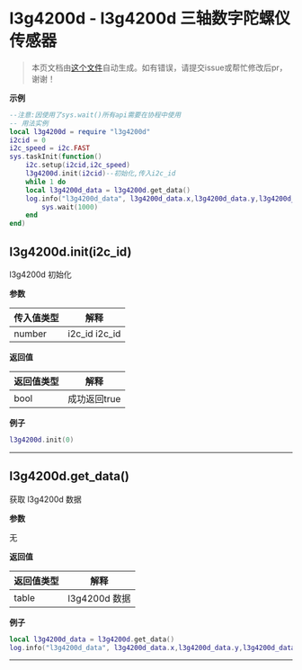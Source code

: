 # l3g4200d - l3g4200d 三轴数字陀螺仪传感器

> 本页文档由[这个文件](https://gitee.com/openLuat/LuatOS/tree/master/luat/../script/libs/l3g4200d/l3g4200d.lua)自动生成。如有错误，请提交issue或帮忙修改后pr，谢谢！


**示例**

```lua
--注意:因使用了sys.wait()所有api需要在协程中使用
-- 用法实例
local l3g4200d = require "l3g4200d"
i2cid = 0
i2c_speed = i2c.FAST
sys.taskInit(function()
    i2c.setup(i2cid,i2c_speed)
    l3g4200d.init(i2cid)--初始化,传入i2c_id
    while 1 do
    local l3g4200d_data = l3g4200d.get_data()
    log.info("l3g4200d_data", l3g4200d_data.x,l3g4200d_data.y,l3g4200d_data.z)
        sys.wait(1000)
    end
end)

```

## l3g4200d.init(i2c_id)

l3g4200d 初始化

**参数**

|传入值类型|解释|
|-|-|
|number|i2c_id i2c_id|

**返回值**

|返回值类型|解释|
|-|-|
|bool|成功返回true|

**例子**

```lua
l3g4200d.init(0)

```

---

## l3g4200d.get_data()

获取 l3g4200d 数据

**参数**

无

**返回值**

|返回值类型|解释|
|-|-|
|table|l3g4200d 数据|

**例子**

```lua
local l3g4200d_data = l3g4200d.get_data()
log.info("l3g4200d_data", l3g4200d_data.x,l3g4200d_data.y,l3g4200d_data.z)

```

---

